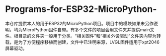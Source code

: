 # Programs-for-ESP32-MicroPython-
本仓库提供本人的用于ESP32的MicroPython项目。项目中的模块如果未另作说明，均为MicroPython固件自带。有多个文件的项目会用文件夹并提供main文件。根目录的文件夹一般用于分类。“相关固件”和“相关外设驱动”文件夹内容为转载，是为了方便程序移植而创建，文件中已注明来源，LVGL固件适用于xpt2046屏幕驱动。
